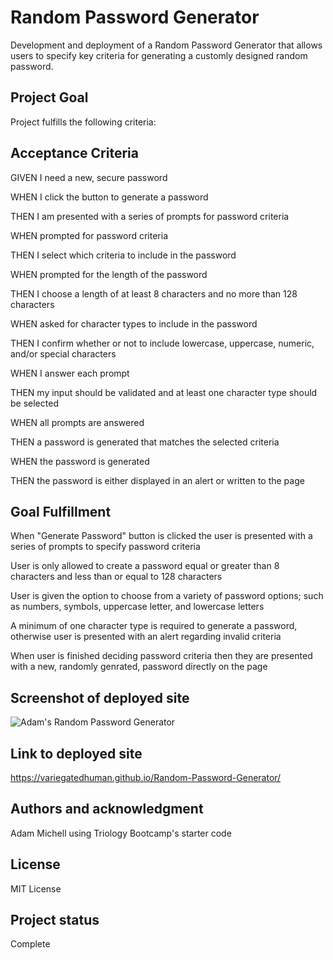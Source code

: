 # Random Password Generator

Development and deployment of a Random Password Generator that allows users to specify key criteria for generating a customly designed random password.


## Project Goal

Project fulfills the following criteria:

## Acceptance Criteria

GIVEN I need a new, secure password

WHEN I click the button to generate a password

THEN I am presented with a series of prompts for password criteria

WHEN prompted for password criteria

THEN I select which criteria to include in the password

WHEN prompted for the length of the password

THEN I choose a length of at least 8 characters and no more than 128 characters

WHEN asked for character types to include in the password

THEN I confirm whether or not to include lowercase, uppercase, numeric, and/or special characters

WHEN I answer each prompt

THEN my input should be validated and at least one character type should be selected

WHEN all prompts are answered

THEN a password is generated that matches the selected criteria

WHEN the password is generated

THEN the password is either displayed in an alert or written to the page

## Goal Fulfillment

When "Generate Password" button is clicked the user is presented with a series of prompts to specify password criteria

User is only allowed to create a password equal or greater than 8 characters and less than or equal to 128 characters

User is given the option to choose from a variety of password options; such as numbers, symbols, uppercase letter, and lowercase letters

A minimum of one character type is required to generate a password, otherwise user is presented with an alert regarding invalid criteria

When user is finished deciding password criteria then they are presented with a new, randomly genrated, password directly on the page



## Screenshot of deployed site
![Adam's Random Password Generator](assets/Deployed-page.png)

## Link to deployed site
https://variegatedhuman.github.io/Random-Password-Generator/

## Authors and acknowledgment
Adam Michell using Triology Bootcamp's starter code

## License
MIT License

## Project status
Complete
